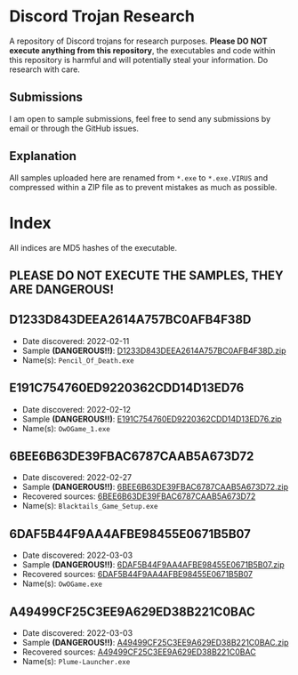 # Discord Trojan Research
 A repository of Discord trojans for research purposes. **Please DO NOT execute anything from this repository**, the executables and code within this repository is harmful and will potentially steal your information. Do research with care.

## Submissions
I am open to sample submissions, feel free to send any submissions by email or through the GitHub issues.

## Explanation
All samples uploaded here are renamed from `*.exe` to `*.exe.VIRUS` and compressed within a ZIP file as to prevent mistakes as much as possible.

# Index
All indices are MD5 hashes of the executable.

## **PLEASE DO NOT EXECUTE THE SAMPLES, THEY ARE DANGEROUS!**

## D1233D843DEEA2614A757BC0AFB4F38D
 - Date discovered: 2022-02-11
 - Sample **(DANGEROUS!!)**: [D1233D843DEEA2614A757BC0AFB4F38D.zip](./Live%20Samples/D1233D843DEEA2614A757BC0AFB4F38D.zip)
 - Name(s): `Pencil_Of_Death.exe`

## E191C754760ED9220362CDD14D13ED76
 - Date discovered: 2022-02-12
 - Sample **(DANGEROUS!!)**: [E191C754760ED9220362CDD14D13ED76.zip](./Live%20Samples/E191C754760ED9220362CDD14D13ED76.zip)
 - Name(s): `OwOGame_1.exe`

## 6BEE6B63DE39FBAC6787CAAB5A673D72
 - Date discovered: 2022-02-27
 - Sample **(DANGEROUS!!)**: [6BEE6B63DE39FBAC6787CAAB5A673D72.zip](./Live%20Samples/6BEE6B63DE39FBAC6787CAAB5A673D72.zip)
 - Recovered sources: [6BEE6B63DE39FBAC6787CAAB5A673D72](./Recovered%20Sources/6BEE6B63DE39FBAC6787CAAB5A673D72)
 - Name(s): `Blacktails_Game_Setup.exe`

## 6DAF5B44F9AA4AFBE98455E0671B5B07
 - Date discovered: 2022-03-03
 - Sample **(DANGEROUS!!)**: [6DAF5B44F9AA4AFBE98455E0671B5B07.zip](./Live%20Samples/6DAF5B44F9AA4AFBE98455E0671B5B07.zip)
 - Recovered sources: [6DAF5B44F9AA4AFBE98455E0671B5B07](./Recovered%20Sources/6DAF5B44F9AA4AFBE98455E0671B5B07)
 - Name(s): `OwOGame.exe`

## A49499CF25C3EE9A629ED38B221C0BAC
 - Date discovered: 2022-03-03
 - Sample **(DANGEROUS!!)**: [A49499CF25C3EE9A629ED38B221C0BAC.zip](./Live%20Samples/A49499CF25C3EE9A629ED38B221C0BAC.zip)
 - Recovered sources: [A49499CF25C3EE9A629ED38B221C0BAC](./Recovered%20Sources/A49499CF25C3EE9A629ED38B221C0BAC)
 - Name(s): `Plume-Launcher.exe`
